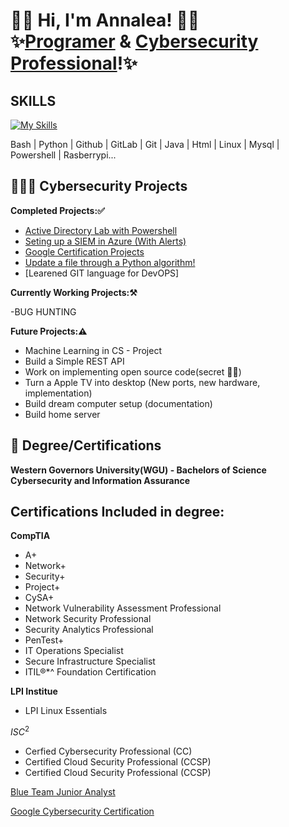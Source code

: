 <h1> 👋🏻 Hi, I'm Annalea! 👋🏻<br/>✨<a href=https://github.com/AnnaleaLayton/AnnaleaLayton/blob/main/Resume-Annalea-Layton.pdf>Programer</a> & <a href=https://www.linkedin.com/in/annalea-layton/>Cybersecurity Professional</a>!✨
<h2>SKILLS</h2>
                                             
                                             
[![My Skills](https://skillicons.dev/icons?i=bash,python,github,gitlab,git,java,html,linux,mysql,powershell,raspberrypi)](https://skillicons.dev)

 Bash  | Python  | Github | GitLab | Git | Java | Html | Linux | Mysql | Powershell | Rasberrypi...

<h2>👩🏻‍💻 Cybersecurity Projects </h2>

<b>Completed Projects:✅</b>


  - [Active Directory Lab with Powershell](https://github.com/AnnaleaLayton/ActiveDirectoryLab#readme)
  - [Seting up a SIEM in Azure (With Alerts)](https://github.com/AnnaleaLayton/SIEM-Azure)
  - [Google Certification Projects](https://github.com/AnnaleaLayton/Secuirty-Aduit)
  - [Update a file through a Python algorithm!](https://github.com/AnnaleaLayton/Python-Algorithm/tree/main)
  - [Learened GIT language for DevOPS]


<b>Currently Working Projects:⚒️</b>

  -BUG HUNTING


<b>Future Projects:⚠️</b>
- Machine Learning in CS - Project 
- Build a Simple REST API
- Work on implementing open source code(secret 😶‍🌫️)
- Turn a Apple TV into desktop (New ports, new hardware, implementation)
- Build dream computer setup (documentation)
- Build home server


<h2>📜 Degree/Certifications</h2>


<b>Western Governors University(WGU) - Bachelors of Science Cybersecurity and Information Assurance</b>

<h2>Certifications Included in degree:</h2>

<b>CompTIA</b>

- A+ 
- Network+ 
- Security+ 
- Project+ 
- CySA+
- Network Vulnerability Assessment Professional
- Network Security Professional
- Security Analytics Professional
- PenTest+
- IT Operations Specialist
- Secure Infrastructure Specialist
- ITIL®*^ Foundation Certification

<b>LPI Institue</b>
- LPI Linux Essentials

$ISC^2$
- Cerfied Cybersecurity Professional (CC)
- Certified Cloud Security Professional (CCSP)
- Certified Cloud Security Professional (CCSP)

[Blue Team Junior Analyst](https://elearning.securityblue.team/home/certificate/145121850)

[Google Cybersecurity Certification](https://github.com/AnnaleaLayton/AnnaleaLayton/files/11521349/Google.Cybersecurity.pdf)

<!--
<h2> 🤳 Connect with me:</h2>##

[<img align="left" alt="AnnaleLayton | LinkedIn" width="22px" src="https://cdn.jsdelivr.net/npm/simple-icons@v3/icons/linkedin.svg" />][linkedin]

[linkedin]: https://www.linkedin.com/in/annalea-layton



<!--
**annalealayton/annalealayton** is a ✨ _special_ ✨ repository because its `README.md` (this file) appears on your GitHub profile.

Here are some ideas to get you started:

- 🔭 I’m currently working on ...
- 🌱 I’m currently learning ...
- 👯 I’m looking to collaborate on ...
- 🤔 I’m looking for help with ...
- 💬 Ask me about ...
- 📫 How to reach me: ...
- 😄 Pronouns: ...
- ⚡ Fun fact: ...
-->
